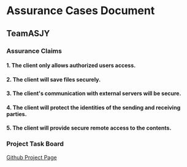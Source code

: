 # Assurance Cases Document

## TeamASJY

### Assurance Claims

#### 1. The client only allows authorized users access.

#### 2. The client will save files securely.

#### 3. The client's communication with external servers will be secure.

#### 4. The client will protect the identities of the sending and receiving parties.

#### 5. The client will provide secure remote access to the contents.

### Project Task Board

[Github Project Page](https://github.com/SethRedwine/CSCI8420-TeamASJY/projects/4)
